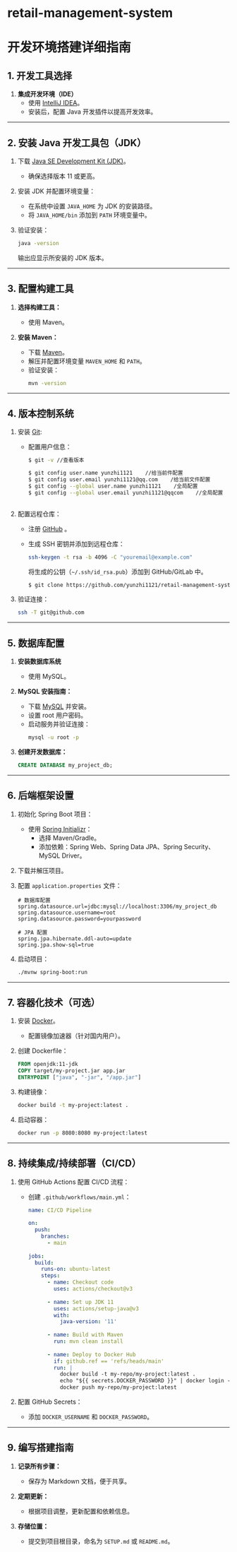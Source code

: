 # retail-management-system

# 开发环境搭建详细指南

## 1. 开发工具选择

1. **集成开发环境（IDE）**
    - 使用 [IntelliJ IDEA](https://www.jetbrains.com/idea/)。
    - 安装后，配置 Java 开发插件以提高开发效率。

---

## 2. 安装 Java 开发工具包（JDK）

1. 下载 [Java SE Development Kit (JDK)](https://www.oracle.com/java/technologies/javase-downloads.html)。
    - 确保选择版本 11 或更高。

2. 安装 JDK 并配置环境变量：
    - 在系统中设置 `JAVA_HOME` 为 JDK 的安装路径。
    - 将 `JAVA_HOME/bin` 添加到 `PATH` 环境变量中。

3. 验证安装：
   ```bash
   java -version
   ```
   输出应显示所安装的 JDK 版本。

---

## 3. 配置构建工具

1. **选择构建工具：**
    - 使用 Maven。

2. **安装 Maven：**
    - 下载 [Maven](https://maven.apache.org/download.cgi)。
    - 解压并配置环境变量 `MAVEN_HOME` 和 `PATH`。
    - 验证安装：
      ```bash
      mvn -version
      ```

---

## 4. 版本控制系统

1. 安装 [Git](https://git-scm.com/):
    - 配置用户信息：
      ```bash
      $ git -v //查看版本
      
      $ git config user.name yunzhi1121    //给当前件配置
      $ git config user.email yunzhi1121@qq.com    /给当前文件配置
      $ git config --global user.name yunzhi1121    /全局配置
      $ git config --global user.email yunzhi1121@qqcom    //全局配置
 
      ```

2. 配置远程仓库：
    - 注册 [GitHub](https://github.com/) 。
    - 生成 SSH 密钥并添加到远程仓库：
      ```bash
      ssh-keygen -t rsa -b 4096 -C "youremail@example.com"
      ```
      将生成的公钥（`~/.ssh/id_rsa.pub`）添加到 GitHub/GitLab 中。

      ```bash
      $ git clone https://github.com/yunzhi1121/retail-management-system
      ```

3. 验证连接：
   ```bash
   ssh -T git@github.com
   ```

---

## 5. 数据库配置

1. **安装数据库系统**
    - 使用 MySQL。

2. **MySQL 安装指南：**
    - 下载 [MySQL](https://dev.mysql.com/downloads/mysql/) 并安装。
    - 设置 root 用户密码。
    - 启动服务并验证连接：
      ```bash
      mysql -u root -p
      ```

3. **创建开发数据库：**
   ```sql
   CREATE DATABASE my_project_db;
   ```

---

## 6. 后端框架设置

1. 初始化 Spring Boot 项目：
    - 使用 [Spring Initializr](https://start.spring.io/)：
        - 选择 Maven/Gradle。
        - 添加依赖：Spring Web、Spring Data JPA、Spring Security、MySQL Driver。

2. 下载并解压项目。

3. 配置 `application.properties` 文件：
   ```properties
   # 数据库配置
   spring.datasource.url=jdbc:mysql://localhost:3306/my_project_db
   spring.datasource.username=root
   spring.datasource.password=yourpassword

   # JPA 配置
   spring.jpa.hibernate.ddl-auto=update
   spring.jpa.show-sql=true
   ```

4. 启动项目：
   ```bash
   ./mvnw spring-boot:run
   ```

---

## 7. 容器化技术（可选）

1. 安装 [Docker](https://www.docker.com/)。
    - 配置镜像加速器（针对国内用户）。

2. 创建 Dockerfile：
   ```dockerfile
   FROM openjdk:11-jdk
   COPY target/my-project.jar app.jar
   ENTRYPOINT ["java", "-jar", "/app.jar"]
   ```

3. 构建镜像：
   ```bash
   docker build -t my-project:latest .
   ```

4. 启动容器：
   ```bash
   docker run -p 8080:8080 my-project:latest
   ```

---

## 8. 持续集成/持续部署（CI/CD）

1. 使用 GitHub Actions 配置 CI/CD 流程：
    - 创建 `.github/workflows/main.yml`：
      ```yaml
      name: CI/CD Pipeline
 
      on:
        push:
          branches:
            - main
 
      jobs:
        build:
          runs-on: ubuntu-latest
          steps:
            - name: Checkout code
              uses: actions/checkout@v3
 
            - name: Set up JDK 11
              uses: actions/setup-java@v3
              with:
                java-version: '11'
 
            - name: Build with Maven
              run: mvn clean install
 
            - name: Deploy to Docker Hub
              if: github.ref == 'refs/heads/main'
              run: |
                docker build -t my-repo/my-project:latest .
                echo "${{ secrets.DOCKER_PASSWORD }}" | docker login -u "${{ secrets.DOCKER_USERNAME }}" --password-stdin
                docker push my-repo/my-project:latest
      ```

2. 配置 GitHub Secrets：
    - 添加 `DOCKER_USERNAME` 和 `DOCKER_PASSWORD`。

---

## 9. 编写搭建指南

1. **记录所有步骤：**
    - 保存为 Markdown 文档，便于共享。

2. **定期更新：**
    - 根据项目调整，更新配置和依赖信息。

3. **存储位置：**
    - 提交到项目根目录，命名为 `SETUP.md` 或 `README.md`。
